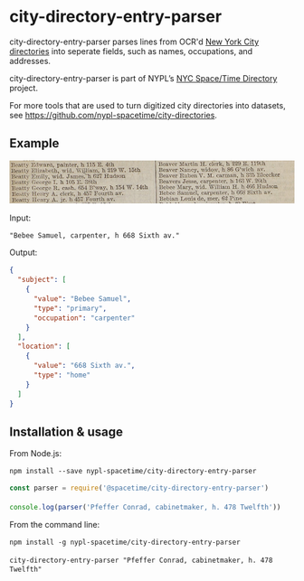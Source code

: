 # city-directory-entry-parser

city-directory-entry-parser parses lines from OCR'd [New York City directories](https://digitalcollections.nypl.org/search/index?utf8=%E2%9C%93&keywords=city+directories) into seperate fields, such as names, occupations, and addresses.

city-directory-entry-parser is part of NYPL’s [NYC Space/Time Directory](http://spacetime.nypl.org) project.

For more tools that are used to turn digitized city directories into datasets, see https://github.com/nypl-spacetime/city-directories.

## Example

![](example.jpg)

Input:

    "Bebee Samuel, carpenter, h 668 Sixth av."

Output:

```json
{
  "subject": [
    {
      "value": "Bebee Samuel",
      "type": "primary",
      "occupation": "carpenter"
    }
  ],
  "location": [
    {
      "value": "668 Sixth av.",
      "type": "home"
    }
  ]
}
```

## Installation & usage

From Node.js:

    npm install --save nypl-spacetime/city-directory-entry-parser

```js
const parser = require('@spacetime/city-directory-entry-parser')

console.log(parser('Pfeffer Conrad, cabinetmaker, h. 478 Twelfth'))
```

From the command line:

    npm install -g nypl-spacetime/city-directory-entry-parser

    city-directory-entry-parser "Pfeffer Conrad, cabinetmaker, h. 478 Twelfth"
